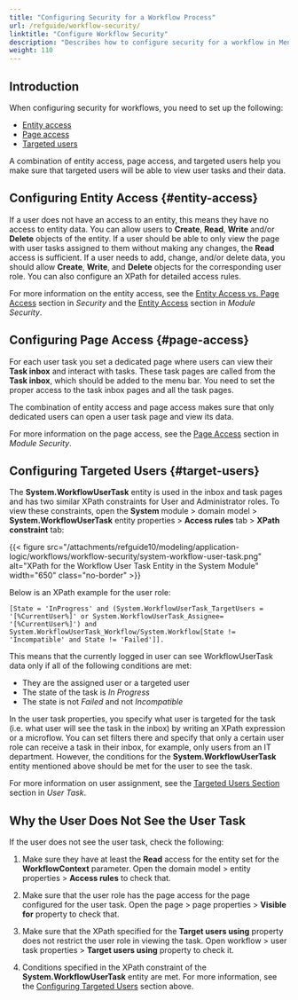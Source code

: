 ```yaml
---
title: "Configuring Security for a Workflow Process"
url: /refguide/workflow-security/
linktitle: "Configure Workflow Security"
description: "Describes how to configure security for a workflow in Mendix Studio Pro."
weight: 110
---
```


## Introduction 

When configuring security for workflows, you need to set up the following:

* [Entity access](#entity-access)
* [Page access](#page-access)
* [Targeted users](#target-users)

A combination of entity access, page access, and targeted users help you make sure that targeted users will be able to view user tasks and their data.

## Configuring Entity Access {#entity-access}

If a user does not have an access to an entity, this means they have no access to entity data. You can allow users to **Create**, **Read**, **Write** and/or **Delete** objects of the entity. If a user should be able to only view the page with user tasks assigned to them without making any changes, the **Read** access is sufficient. If a user needs to add, change, and/or delete data, you should allow **Create**, **Write**, and **Delete** objects for the corresponding user role. You can also configure an XPath for detailed access rules. 

For more information on the entity access, see the [Entity Access vs. Page Access](/refguide/security/#entity-vs-page-access) section in *Security* and the [Entity Access](/refguide/module-security/#entity-access) section in *Module Security*.

## Configuring Page Access {#page-access}

For each user task you set a dedicated page where users can view their **Task inbox** and interact with tasks. These task pages are called from the **Task inbox**, which should be added to the menu bar. You need to set the proper access to the task inbox pages and all the task pages.

The combination of entity access and page access makes sure that only dedicated users can open a user task page and view its data. 

For more information on the page access, see the [Page Access](/refguide/module-security/#page-access) section in *Module Security*.

## Configuring Targeted Users {#target-users}

The **System.WorkflowUserTask** entity is used in the inbox and task pages and has two similar XPath constraints for User and Administrator roles. To view these constraints, open the **System** module > domain model > **System.WorkflowUserTask** entity properties > **Access rules** tab > **XPath constraint** tab:

{{< figure src="/attachments/refguide10/modeling/application-logic/workflows/workflow-security/system-workflow-user-task.png" alt="XPath for the Workflow User Task Entity in the System Module"  width="650" class="no-border" >}}

Below is an XPath example for the user role:

`[State = 'InProgress' and (System.WorkflowUserTask_TargetUsers = '[%CurrentUser%]' or System.WorkflowUserTask_Assignee= '[%CurrentUser%]') and System.WorkflowUserTask_Workflow/System.Workflow[State != 'Incompatible' and State != 'Failed']].`

This means that the currently logged in user can see WorkflowUserTask data only if all of the following conditions are met:

* They are the assigned user or a targeted user 
* The state of the task is *In Progress* 
* The state is not *Failed* and not *Incompatible*

In the user task properties, you specify what user is targeted for the task (i.e. what user will see the task in the inbox) by writing an XPath expression or a microflow. You can set filters there and specify that only a certain user role can receive a task in their inbox, for example, only users from an IT department. However, the conditions for the **System.WorkflowUserTask** entity mentioned above should be met for the user to see the task. 

For more information on user assignment, see the [Targeted Users Section](/refguide/user-task/#users) section in *User Task*.

## Why the User Does Not See the User Task

If the user does not see the user task, check the following:

1. Make sure they have at least the **Read** access for the entity set for the **WorkflowContext** parameter. Open the domain model > entity properties > **Access rules** to check that.

2. Make sure that the user role has the page access for the page configured for the user task. Open the page > page properties > **Visible for** property to check that.

3. Make sure that the XPath specified for the **Target users using** property does not restrict the user role in viewing the task. Open workflow > user task properties > **Target users using** property to check it.

4. Conditions specified in the XPath constraint of the **System.WorkflowUserTask** entity are met. For more information, see the [Configuring Targeted Users](#target-users) section above.
